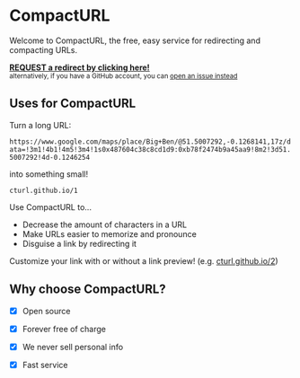 # CompactURL

Welcome to CompactURL, the free, easy service for redirecting and compacting URLs.

**[REQUEST a redirect by clicking here!](https://cturl.github.io/request/)**<br/>
<sup>alternatively, if you have a GitHub account, you can [open an issue instead](https://github.com/cturl/cturl.github.io/issues/new?assignees=TenType&labels=request&template=redirect-request.md&title=Redirect+Request)</sup>

## Uses for CompactURL

Turn a long URL:

`https://www.google.com/maps/place/Big+Ben/@51.5007292,-0.1268141,17z/data=!3m1!4b1!4m5!3m4!1s0x487604c38c8cd1d9:0xb78f2474b9a45aa9!8m2!3d51.5007292!4d-0.1246254`

into something small!

`cturl.github.io/1`

Use CompactURL to...

* Decrease the amount of characters in a URL
* Make URLs easier to memorize and pronounce
* Disguise a link by redirecting it

Customize your link with or without a link preview! (e.g. [cturl.github.io/2](https://cturl.github.io/2))

## Why choose CompactURL?

- [X] Open source
- [X] Forever free of charge
- [X] We never sell personal info
- [X] Fast service

